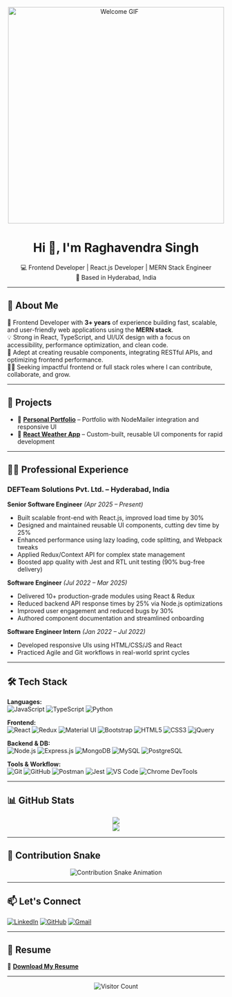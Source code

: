 <p align="center">
  <img src="https://media.giphy.com/media/26tn33aiTi1jkl6H6/giphy.gif" alt="Welcome GIF" width="500"/>
</p>

<h1 align="center">Hi 👋, I'm Raghavendra Singh</h1>

<p align="center">
  💻 Frontend Developer | React.js Developer | MERN Stack Engineer <br/>
  📍 Based in Hyderabad, India
</p>

---

## 🧾 About Me

🎯 Frontend Developer with **3+ years** of experience building fast, scalable, and user-friendly web applications using the **MERN stack**.  
💡 Strong in React, TypeScript, and UI/UX design with a focus on accessibility, performance optimization, and clean code.  
🧰 Adept at creating reusable components, integrating RESTful APIs, and optimizing frontend performance.  
👨‍💻 Seeking impactful frontend or full stack roles where I can contribute, collaborate, and grow.

---

## 🚀 Projects

- 🔗 [**Personal Portfolio**](https://raghav768.github.io/Portfolio_Public/) – Portfolio with NodeMailer integration and responsive UI  
- 🔗 [**React Weather App**](https://github.com/raghav768/weather-app) – Custom-built, reusable UI components for rapid development  

---

## 👨‍💼 Professional Experience

### DEFTeam Solutions Pvt. Ltd. – Hyderabad, India  
**Senior Software Engineer** *(Apr 2025 – Present)*  
- Built scalable front-end with React.js, improved load time by 30%  
- Designed and maintained reusable UI components, cutting dev time by 25%  
- Enhanced performance using lazy loading, code splitting, and Webpack tweaks  
- Applied Redux/Context API for complex state management  
- Boosted app quality with Jest and RTL unit testing (90% bug-free delivery)

**Software Engineer** *(Jul 2022 – Mar 2025)*  
- Delivered 10+ production-grade modules using React & Redux  
- Reduced backend API response times by 25% via Node.js optimizations  
- Improved user engagement and reduced bugs by 30%  
- Authored component documentation and streamlined onboarding

**Software Engineer Intern** *(Jan 2022 – Jul 2022)*  
- Developed responsive UIs using HTML/CSS/JS and React  
- Practiced Agile and Git workflows in real-world sprint cycles

---

## 🛠️ Tech Stack

**Languages:**  
![JavaScript](https://img.shields.io/badge/JavaScript-F7DF1E?logo=javascript&logoColor=black)
![TypeScript](https://img.shields.io/badge/TypeScript-007ACC?logo=typescript&logoColor=white)
![Python](https://img.shields.io/badge/Python-3776AB?logo=python&logoColor=white)

**Frontend:**  
![React](https://img.shields.io/badge/React-20232A?logo=react&logoColor=61DAFB)
![Redux](https://img.shields.io/badge/Redux-593D88?logo=redux&logoColor=white)
![Material UI](https://img.shields.io/badge/Material--UI-0081CB?logo=mui&logoColor=white)
![Bootstrap](https://img.shields.io/badge/Bootstrap-563D7C?logo=bootstrap&logoColor=white)
![HTML5](https://img.shields.io/badge/HTML5-E34F26?logo=html5&logoColor=white)
![CSS3](https://img.shields.io/badge/CSS3-1572B6?logo=css3&logoColor=white)
![jQuery](https://img.shields.io/badge/jQuery-0769AD?logo=jquery&logoColor=white)

**Backend & DB:**  
![Node.js](https://img.shields.io/badge/Node.js-43853D?logo=node-dot-js&logoColor=white)
![Express.js](https://img.shields.io/badge/Express.js-000000?logo=express&logoColor=white)
![MongoDB](https://img.shields.io/badge/MongoDB-4EA94B?logo=mongodb&logoColor=white)
![MySQL](https://img.shields.io/badge/MySQL-4479A1?logo=mysql&logoColor=white)
![PostgreSQL](https://img.shields.io/badge/PostgreSQL-336791?logo=postgresql&logoColor=white)

**Tools & Workflow:**  
![Git](https://img.shields.io/badge/Git-F05032?logo=git&logoColor=white)
![GitHub](https://img.shields.io/badge/GitHub-181717?logo=github&logoColor=white)
![Postman](https://img.shields.io/badge/Postman-FF6C37?logo=postman&logoColor=white)
![Jest](https://img.shields.io/badge/Jest-C21325?logo=jest&logoColor=white)
![VS Code](https://img.shields.io/badge/VSCode-007ACC?logo=visual-studio-code&logoColor=white)
![Chrome DevTools](https://img.shields.io/badge/DevTools-4285F4?logo=google-chrome&logoColor=white)

---

## 📊 GitHub Stats

<p align="center">
  <img src="https://github-readme-stats.vercel.app/api?username=raghav768&show_icons=true&theme=react" />
  <br/>
  <img src="https://github-readme-stats.vercel.app/api/top-langs/?username=raghav768&layout=compact&theme=react" />
</p>

---

## 🐍 Contribution Snake

<p align="center">
  <img src="https://github.com/raghav768/raghav768/raw/output/github-contribution-grid-snake.svg" alt="Contribution Snake Animation"/>
</p>

---

## 📫 Let's Connect

[![LinkedIn](https://img.shields.io/badge/LinkedIn-0077B5?logo=linkedin&logoColor=white)](https://www.linkedin.com/in/raghav2608)
[![GitHub](https://img.shields.io/badge/GitHub-181717?logo=github&logoColor=white)](https://github.com/raghav768)
[![Gmail](https://img.shields.io/badge/Email-D14836?logo=gmail&logoColor=white)](mailto:raghav.singh3177@gmail.com)

---

## 📄 Resume

📌 [**Download My Resume**](https://github.com/raghav768/Portfolio_Public/raw/main/assets/Resume/Raghavendra_Frontend_Resume.pdf)

---

<p align="center">
  <img src="https://komarev.com/ghpvc/?username=raghav768&style=for-the-badge" alt="Visitor Count"/>
</p>
